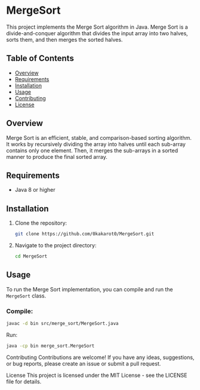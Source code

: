 # MergeSort

This project implements the Merge Sort algorithm in Java. Merge Sort is a divide-and-conquer algorithm that divides the input array into two halves, sorts them, and then merges the sorted halves.

## Table of Contents

- [Overview](#overview)
- [Requirements](#requirements)
- [Installation](#installation)
- [Usage](#usage)
- [Contributing](#contributing)
- [License](#license)

## Overview

Merge Sort is an efficient, stable, and comparison-based sorting algorithm. It works by recursively dividing the array into halves until each sub-array contains only one element. Then, it merges the sub-arrays in a sorted manner to produce the final sorted array.

## Requirements

- Java 8 or higher

## Installation

1. Clone the repository:

    ```sh
    git clone https://github.com/0kakarot0/MergeSort.git
    ```

2. Navigate to the project directory:

    ```sh
    cd MergeSort
    ```

## Usage

To run the Merge Sort implementation, you can compile and run the `MergeSort` class.

### Compile:

```sh
javac -d bin src/merge_sort/MergeSort.java
```

Run:
```sh
java -cp bin merge_sort.MergeSort
```

Contributing
Contributions are welcome! If you have any ideas, suggestions, or bug reports, please create an issue or submit a pull request.

License
This project is licensed under the MIT License - see the LICENSE file for details.
